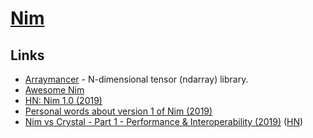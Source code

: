 # [Nim](https://nim-lang.org/)

## Links

- [Arraymancer](https://github.com/mratsim/Arraymancer) - N-dimensional tensor (ndarray) library.
- [Awesome Nim](https://github.com/VPashkov/awesome-nim#readme)
- [HN: Nim 1.0 (2019)](https://news.ycombinator.com/item?id=21053140)
- [Personal words about version 1 of Nim (2019)](https://nim-lang.org/araq/v1.html)
- [Nim vs Crystal - Part 1 - Performance & Interoperability (2019)](https://embark.status.im/news/2019/11/18/nim-vs-crystal-part-1-performance-interoperability/index.html) ([HN](https://news.ycombinator.com/item?id=21883882))
